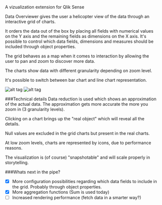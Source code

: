A vizualization extension for Qlik Sense

Data Overviewer gives the user a helicopter view of the data through an interactive grid of charts.

It orders the data out of the box by placing all fields with numerical values on the Y axis and the remaining fields as dimensions on the X axis.
It's possible to control which data fields, dimensions and measures should be included through object properties.

The grid behaves as a map when it comes to interaction by allowing the user to pan and zoom to discover more data.

The charts show data with different granularity depending on zoom level.

It's possible to switch between bar chart and line chart representation.

![alt tag](https://cloud.githubusercontent.com/assets/13997395/9591419/8a0b3fcc-503b-11e5-9d94-2709a2edb0aa.gif)
![alt tag](https://cloud.githubusercontent.com/assets/13997395/11484620/4b425882-97af-11e5-8f59-8663eb756d43.gif)

###Technical details
Data reduction is used which shows an approximation of the actual data. The approximation gets more accurate the more you zoom in (3 granularity levels).

Clicking on a chart brings up the "real object" which will reveal all the details.

Null values are excluded in the grid charts but present in the real charts.

At low zoom levels, charts are represented by icons, due to performance reasons.

The visualization is (of course) "snapshotable" and will scale properly in storytelling.

###Whats next in the pipe?
- [x] More configuration possibilities regarding which data fields to include in the grid. Probably through object properties.
- [x] More aggregation functions (Sum is used today)
- [ ] Increased rendering performance (fetch data in a smarter way?)
